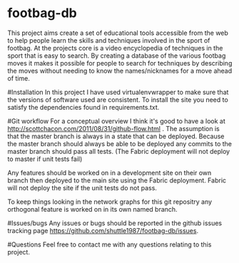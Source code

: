 footbag-db
==========

This project aims create a set of educational tools accessible from the web
to help people learn the skills and techniques involved in the sport of footbag.
At the projects core is a video encyclopedia of techniques in the sport that is easy to search. By creating a database of the various footbag moves it makes it possible for people to search for techniques by describing the moves without needing to know the names/nicknames for a move ahead of time. 

#Installation
In this project I have used virtualenvwrapper to make sure that the versions of software used are consistent. To install the site you need to satisfy the dependencies found in requirements.txt.

#Git workflow
For a conceptual overview I think it's good to have a look at http://scottchacon.com/2011/08/31/github-flow.html .
The assumption is that the master branch is always in a state that
can be deployed. Because the master branch should always be able to be deployed any commits to the master branch should pass all tests. (The Fabric deployment will not deploy to master if unit tests fail)

Any features should be worked on in a development site on their own branch then deployed to the main site
using the Fabric deployment. Fabric will not deploy the site if the unit tests do not pass.

To keep things looking in the network graphs for this git repositry any orthogonal feature is worked on in its own named branch.

#Issues/bugs
Any issues or bugs should be reported in the github issues tracking page https://github.com/shuttle1987/footbag-db/issues.

#Questions
Feel free to contact me with any questions relating to this project.
